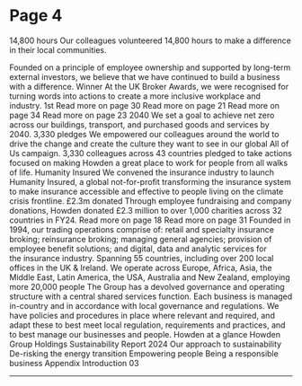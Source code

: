 # Page 4

14,800
hours
Our colleagues volunteered 14,800 
hours to make a difference in their local 
communities.
 
Founded on a principle of employee ownership 
and supported by long-term external investors, 
we believe that we have continued to build 
a business with a difference.
Winner
At the UK Broker Awards, we were 
recognised for turning words into 
actions to create a more inclusive 
workplace and industry. 
1st
 Read more on page 30
 Read more on page 21
 Read more on page 34
 Read more on page 23
2040 
We set a goal to achieve net zero 
across our buildings, transport, 
and purchased goods and services 
by 2040.
3,330
pledges
We empowered our colleagues around the world 
to drive the change and create the culture they 
want to see in our global All of Us campaign. 3,330 
colleagues across 43 countries pledged to take 
actions focused on making Howden a great place 
to work for people from all walks of life. 
Humanity 
Insured
We convened the insurance industry to launch Humanity 
Insured, a global not-for-profit transforming the insurance 
system to make insurance accessible and effective to people 
living on the climate crisis frontline.
£2.3m
donated 
Through employee fundraising and 
company donations, Howden donated 
£2.3 million to over 1,000 charities 
across 32 countries in FY24.
 Read more on page 18
 Read more on page 31
Founded in 1994, our trading operations 
comprise of: retail and specialty 
insurance broking; reinsurance broking; 
managing general agencies; provision 
of employee benefit solutions; and 
digital, data and analytic services for 
the insurance industry.
Spanning 55 countries, including over 
200 local offices in the UK & Ireland. We 
operate across Europe, Africa, Asia, the 
Middle East, Latin America, the USA, 
Australia and New Zealand, employing 
more 20,000 people
The Group has a devolved governance 
and operating structure with a central 
shared services function. Each business 
is managed in-country and in accordance 
with local governance and regulations. 
We have policies and procedures in 
place where relevant and required, and 
adapt these to best meet local regulation, 
requirements and practices, and to best 
manage our businesses and people.
Howden at a glance
Howden Group Holdings
Sustainability Report 2024
Our approach to sustainability
De-risking the energy transition
Empowering people 
Being a responsible business
Appendix
Introduction
03


---